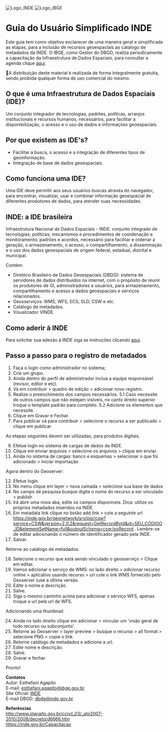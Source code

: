 <img src="https://inde.gov.br/](https://inde.gov.br/img/INDE%20Logo_2.png" heigth="" width="" title="Logo_INDE">
<img src="https://inde.gov.br/](https://inde.gov.br/img/INDE%20Logo_2.png" heigth="" width="" title="Logo_IBGE">

# Guia do Usuário Simplificado INDE
Este guia tem como objetivo esclarecer de uma maneira geral e simplificada as etapas, para a inclusão de recursos geoespaciais ao catálogo de metadados da INDE. O IBGE, como Gestor do DBGD, realiza periodicamente a capacitação da Infraestrutura de Dados Espaciais, para consultar a agenda clique [aqui](https://treinamento.inde.gov.br/).

🚩A distribuição deste material é realizada de forma integralmente gratuita, sendo proibida qualquer forma de uso comercial do mesmo.

## O que é uma Infraestrutura de Dados Espaciais (IDE)?
Um conjunto integrador de tecnologias, padrões, políticas, arranjos institucionais e recursos humanos, necessários, para facilitar a disponibilização, o acesso e o uso de dados e informações geoespaciais.

## Por que existem as IDE's?
- Facilitar a busca, o acesso e a integração de diferentes tipos de geoinformação.
- Integração de base de dados geoespaciais.

## Como funciona uma IDE?
Uma IDE deve permitir aos seus usuários buscas através do navegador, para encontrar, visualizar, usar e combinar informação geoespacial de diferentes produtores de dados, para atender suas necessidades.

## INDE: a IDE brasileira
Infraestrutura Nacional de Dados Espaciais - INDE: conjunto integrado de tecnologias; políticas; mecanismos e procedimentos de coordenação e monitoramento; padrões e acordos, necessário para facilitar e ordenar a geração, o armazenamento, o acesso, o compartilhamento, a disseminação e o uso dos dados geoespaciais de origem federal, estadual, distrital e municipal. 

Contém:
- Diretório Brasileiro de Dados Geoespaciais (DBDG): sistema de servidores de dados distribuídos na internet, com o propósito de reunir os produtores de GI, administradores e usuários, para armazenamento, compartilhamento e acesso a dados geoespaciais e serviços relacionados.
- Geosserviços: WMS, WFS, ECS, SLD, CSW e etc.
- Catálogo de metadados.
- Visualizador VINDE.

## Como aderir à INDE

Para solicitar sua adesão à INDE siga as instruções clicando [aqui](https://inde.gov.br/ComoFazerParte).

## Passo a passo para o registro de metadados
1. Faça o login como administrador no sistema;
2. Crie um grupo.
3. Ainda dentro do perfil de administrador inclua a equipe responsável (revisor, editor e etc).
4. Vá em contribuir > quadro de edição > adicionar novo registro.
5. Realize o preenchimento dos campos necessários.
  5.1 Caso necessite de outros campos que não estejam visíveis, no canto direito superior troque o template padrão para completo.
  5.2 Adicione os elementos que necessite.
6. Clique em Gravar e Fechar.
7. Para publicar vá para contribuir > selecione o recurso a ser publicado > clique em publicar

As etapas seguintes devem ser utilizadas, para produtos digitais.

9. Efetue login no sistema de cargas de dados da INDE.
10. Clique em enviar arquivos > selecione os arquivos > clique em enviar.
11. Ainda no sistema de cargas: banco e esquemas > selecionar o que foi adicionado > iniciar importação

Agora dentro do Geoserver:

12. Efetue login.
13. No menu clique em layer > nova camada > selecione sua base de dados
14. No campo de pesquisa busque digite o nome do recurso a ser vinculado > publish
15. Irá abrir uma nova aba, edite os campos disponíveis. Dica: utilize os próprios metadados inseridos na INDE.
16. Em metadata link clique no botão add link > cole a seguinte url https://inde.gov.br/geonetwork/srv/por/csw?service=CSW&version=2.0.2&request=GetRecordById&id=SEU_CÓDIGO_ID&elementSetName=full&outputSchema=csw:IsoRecord . Lembre-se de editar adicionando o número de identificador gerado pela INDE.
17. Salvar.

Retorne ao catálogo de metadados. 

18. Selecione o recurso que está sendo vinculado o geosserviço > Clique em editar.
19. Vamos adicionar o serviço de WMS: no lado direito > adicionar recurso online > aplicativo usando recurso > url cole o link WMS fornecido pelo Geoserver (use a última versão.
20. Edite o nome e descrição.
21. Salve.
23. Siga o mesmo caminho acima para adicionar o serviço WFS, apenas troque a url pela url de WFS.

Adicionando uma thumbnail.

24. Ainda no lado direito clique em adicionar > vincular um 'visão geral de todo recurso ou subconjunto'.
25. Retorne ao Geoserver > layer preview > busque o recurso > all format > selecione PNG > copie o link.
26. Retorne catálogo de metadados e adicione a url.
27. Edite nome e descrição.
28. Salve.
29. Gravar e fechar.

Pronto!

**Contatos**
</br>
Autor: Esthefani Agapito
</br>
E-mail: esthefani.agapito@ibge.gov.br
</br>
Site Oficial: [INDE](https://inde.gov.br/)
</br>
E-mail DBGD: dbdg@inde.gov.br


**Referências**
</br>
http://www.planalto.gov.br/ccivil_03/_ato2007-2010/2008/decreto/d6666.htm
</br>
https://inde.gov.br/Capacitacao
